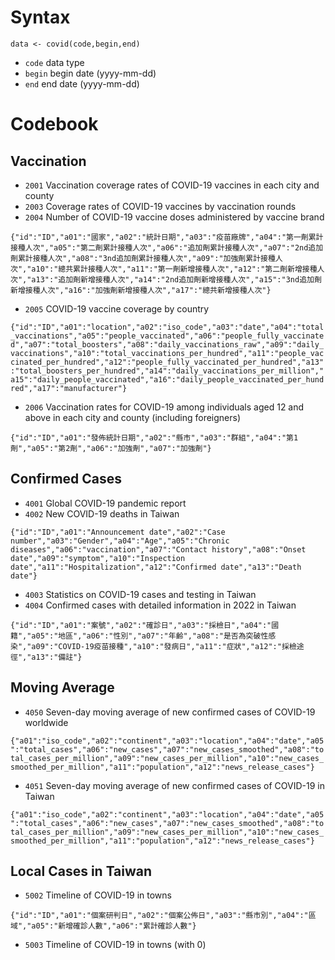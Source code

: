 # Syntax

`data <- covid(code,begin,end)`

* `code` data type 
* `begin` begin date (yyyy-mm-dd)
* `end` end date (yyyy-mm-dd)

# Codebook

## Vaccination

* `2001` Vaccination coverage rates of COVID-19 vaccines in each city and county
* `2003` Coverage rates of COVID-19 vaccines by vaccination rounds
* `2004` Number of COVID-19 vaccine doses administered by vaccine brand

`{"id":"ID","a01":"國家","a02":"統計日期","a03":"疫苗廠牌","a04":"第一劑累計接種人次","a05":"第二劑累計接種人次","a06":"追加劑累計接種人次","a07":"2nd追加劑累計接種人次","a08":"3nd追加劑累計接種人次","a09":"加強劑累計接種人次","a10":"總共累計接種人次","a11":"第一劑新增接種人次","a12":"第二劑新增接種人次","a13":"追加劑新增接種人次","a14":"2nd追加劑新增接種人次","a15":"3nd追加劑新增接種人次","a16":"加強劑新增接種人次","a17":"總共新增接種人次"}`

* `2005` COVID-19 vaccine coverage by country

`{"id":"ID","a01":"location","a02":"iso_code","a03":"date","a04":"total_vaccinations","a05":"people_vaccinated","a06":"people_fully_vaccinated","a07":"total_boosters","a08":"daily_vaccinations_raw","a09":"daily_vaccinations","a10":"total_vaccinations_per_hundred","a11":"people_vaccinated_per_hundred","a12":"people_fully_vaccinated_per_hundred","a13":"total_boosters_per_hundred","a14":"daily_vaccinations_per_million","a15":"daily_people_vaccinated","a16":"daily_people_vaccinated_per_hundred","a17":"manufacturer"}`

* `2006` Vaccination rates for COVID-19 among individuals aged 12 and above in each city and county (including foreigners)

`{"id":"ID","a01":"發佈統計日期","a02":"縣市","a03":"群組","a04":"第1劑","a05":"第2劑","a06":"加強劑","a07":"加強劑"} `

## Confirmed Cases

* `4001` Global COVID-19 pandemic report
* `4002` New COVID-19 deaths in Taiwan

`{"id":"ID","a01":"Announcement date","a02":"Case number","a03":"Gender","a04":"Age","a05":"Chronic diseases","a06":"vaccination","a07":"Contact history","a08":"Onset date","a09":"symptom","a10":"Inspection date","a11":"Hospitalization","a12":"Confirmed date","a13":"Death date"}`

* `4003` Statistics on COVID-19 cases and testing in Taiwan
* `4004` Confirmed cases with detailed information in 2022 in Taiwan

`{"id":"ID","a01":"案號","a02":"確診日","a03":"採檢日","a04":"國籍","a05":"地區","a06":"性別","a07":"年齡","a08":"是否為突破性感染","a09":"COVID-19疫苗接種","a10":"發病日","a11":"症狀","a12":"採檢途徑","a13":"備註"}`

## Moving Average

* `4050` Seven-day moving average of new confirmed cases of COVID-19 worldwide

`{"a01":"iso_code","a02":"continent","a03":"location","a04":"date","a05":"total_cases","a06":"new_cases","a07":"new_cases_smoothed","a08":"total_cases_per_million","a09":"new_cases_per_million","a10":"new_cases_smoothed_per_million","a11":"population","a12":"news_release_cases"}`


* `4051` Seven-day moving average of new confirmed cases of COVID-19 in Taiwan

`{"a01":"iso_code","a02":"continent","a03":"location","a04":"date","a05":"total_cases","a06":"new_cases","a07":"new_cases_smoothed","a08":"total_cases_per_million","a09":"new_cases_per_million","a10":"new_cases_smoothed_per_million","a11":"population","a12":"news_release_cases"} `

## Local Cases in Taiwan

* `5002` Timeline of COVID-19 in towns

`{"id":"ID","a01":"個案研判日","a02":"個案公佈日","a03":"縣市別","a04":"區域","a05":"新增確診人數","a06":"累計確診人數"}`

* `5003` Timeline of COVID-19 in towns (with 0)
